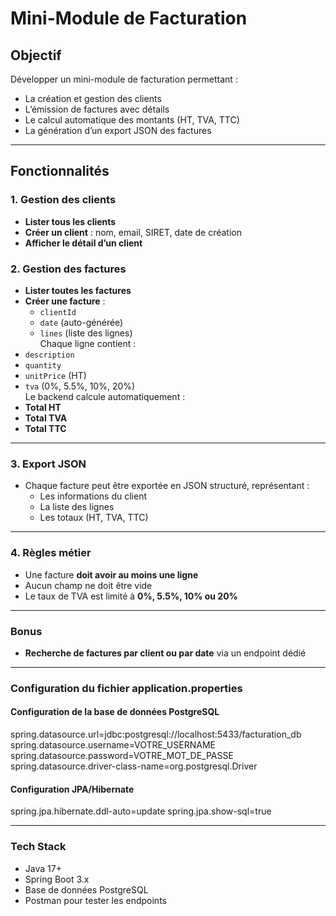 # Mini-Module de Facturation

## Objectif
Développer un mini-module de facturation permettant :  

- La création et gestion des clients  
- L’émission de factures avec détails  
- Le calcul automatique des montants (HT, TVA, TTC)  
- La génération d’un export JSON des factures  
---
## Fonctionnalités
### 1. Gestion des clients
- **Lister tous les clients**  
- **Créer un client** : nom, email, SIRET, date de création  
- **Afficher le détail d’un client**  
### 2. Gestion des factures
- **Lister toutes les factures**  
- **Créer une facture** :  
  - `clientId`  
  - `date` (auto-générée)  
  - `lines` (liste des lignes)  
Chaque ligne contient :  
- `description`  
- `quantity`  
- `unitPrice` (HT)  
- `tva` (0%, 5.5%, 10%, 20%)  
Le backend calcule automatiquement :  
- **Total HT**  
- **Total TVA**  
- **Total TTC**  
---
### 3. Export JSON

- Chaque facture peut être exportée en JSON structuré, représentant :  
  - Les informations du client  
  - La liste des lignes  
  - Les totaux (HT, TVA, TTC)  

---

### 4. Règles métier
- Une facture **doit avoir au moins une ligne**  
- Aucun champ ne doit être vide  
- Le taux de TVA est limité à **0%, 5.5%, 10% ou 20%**  

---

### Bonus
- **Recherche de factures par client ou par date** via un endpoint dédié  

---

### Configuration du fichier application.properties
#### Configuration de la base de données PostgreSQL
spring.datasource.url=jdbc:postgresql://localhost:5433/facturation_db
spring.datasource.username=VOTRE_USERNAME
spring.datasource.password=VOTRE_MOT_DE_PASSE
spring.datasource.driver-class-name=org.postgresql.Driver

#### Configuration JPA/Hibernate
spring.jpa.hibernate.ddl-auto=update
spring.jpa.show-sql=true

---
### Tech Stack
- Java 17+
- Spring Boot 3.x
- Base de données PostgreSQL
- Postman pour tester les endpoints
